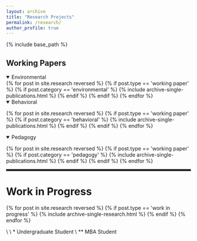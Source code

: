 ```yaml
---
layout: archive
title: "Research Projects"
permalink: /research/
author_profile: true
---
```


<!-- Google tag (gtag.js) -->
<script async src="https://www.googletagmanager.com/gtag/js?id=G-Q95WSVMDNZ"></script>
<script>
  window.dataLayer = window.dataLayer || [];
  function gtag(){dataLayer.push(arguments);}
  gtag('js', new Date());

  gtag('config', 'G-Q95WSVMDNZ');
</script>

{% include base_path %}


## __Working Papers__

<details open>
<summary>
Environmental 
</summary>
{% for post in site.research reversed %}
  {% if post.type == 'working paper' %}
    {% if post.category == 'environmental' %}
    {% include archive-single-publications.html %}
    {% endif %}
  {% endif %}
{% endfor %}

</details>


<details open>
<summary class="id1">
Behavioral 
</summary>

{% for post in site.research reversed %}
  {% if post.type == 'working paper' %}
    {% if post.category == 'behavioral' %}
    {% include archive-single-publications.html %}
    {% endif %}
  {% endif %}
{% endfor %}

</details>

<details open>
<summary class="id2">
Pedagogy
</summary>

{% for post in site.research reversed %}
  {% if post.type == 'working paper' %}
    {% if post.category == 'pedagogy' %}
    {% include archive-single-publications.html %}
    {% endif %}
  {% endif %}
{% endfor %}

</details>

<hr style="border: 2px solid;">

# __Work in Progress__

{% for post in site.research reversed %}
  {% if post.type == 'work in progress' %}
    {% include archive-single-research.html %}
  {% endif %}
{% endfor %}

\\
\\
\* Undergraduate Student \\
\*\* MBA Student